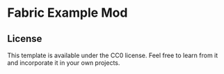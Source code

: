 # Fabric Example Mod
## License

This template is available under the CC0 license. Feel free to learn from it and incorporate it in your own projects.

